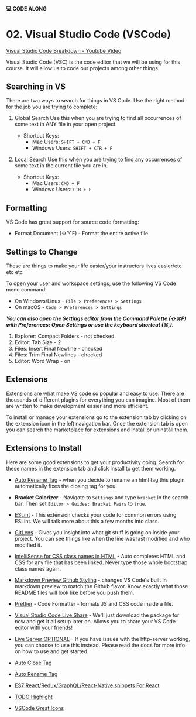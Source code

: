 #### 💻 CODE ALONG
# 02. Visual Studio Code (VSCode)

[Visual Studio Code Breakdown - Youtube Video](https://www.youtube.com/watch?v=JOFZ_v9Ju7c&ab_channel=Dr.TeresaVasquez)

Visual Studio Code (VSC) is the code editor that we will be using for this course. It will allow us to code our projects among other things.

## Searching in VS

There are two ways to search for things in VS Code. Use the right method for the job you are trying to complete:

1. Global Search Use this when you are trying to find all occurrences of some text in ANY file in your open project.

    - Shortcut Keys:
      - Mac Users: `SHIFT + CMD + F`
      - Windows Users: `SHIFT + CTR + F`

2. Local Search Use this when you are trying to find any occurrences of some text in the current file you are in.

    - Shortcut Keys:
      - Mac Users: `CMD + F`
      - Windows Users: `CTR + F`

## Formatting

VS Code has great support for source code formatting:

- Format Document (⇧⌥F) - Format the entire active file.

## Settings to Change

These are things to make your life easier/your instructors lives easier/etc etc etc

To open your user and workspace settings, use the following VS Code menu command:

  - On Windows/Linux - `File > Preferences > Settings`
  - On macOS - `Code > Preferences > Settings`

***You can also open the Settings editor from the Command Palette (⇧⌘P) with Preferences: Open Settings or use the keyboard shortcut (⌘,).***

1. Explorer: Compact Folders - not checked.
2. Editor: Tab Size - 2
3. Files: Insert Final Newline - checked
4. Files: Trim Final Newlines - checked
5. Editor: Word Wrap - on

## Extensions

Extensions are what make VS code so popular and easy to use. There are thousands of different plugins for everything you can imagine. Most of them are written to make development easier and more efficient.

To install or manage your extensions go to the extension tab by clicking on the extension icon in the left navigation bar. Once the extension tab is open you can search the marketplace for extensions and install or uninstall them.

## Extensions to Install

Here are some good extensions to get your productivity going. Search for these names in the extension tab and click install to get them working.

- [Auto Rename Tag](https://github.com/formulahendry/vscode-auto-rename-tag) - when you decide to rename an html tag this plugin automatically fixes the closing tag for you.

- **Bracket Colorizer** - Navigate to `Settings` and type `bracket` in the search bar. Then set `Editor > Guides: Bracket Pairs` to `true`.

- [ESLint](https://github.com/Microsoft/vscode-eslint) - This extension checks your code for common errors using ESLint. We will talk more about this a few months into class.

- [GitLens](https://github.com/gitkraken/vscode-gitlens) - Gives you insight into what git stuff is going on inside your project. You can see things like when the line was last modified and who modified it.

- [IntelliSense for CSS class names in HTML](https://github.com/Zignd/HTML-CSS-Class-Completion) - Auto completes HTML and CSS for any file that has been linked. Never type those whole bootstrap class names again.

- [Markdown Preview Github Styling](https://github.com/mjbvz/vscode-github-markdown-preview-style) - changes VS Code's built in markdown preview to match the Github flavor. Know exactly what those README files will look like before you push them.

- [Prettier](https://github.com/prettier/prettier-vscode) - Code Formatter - formats JS and CSS code inside a file.

- [Visual Studio Code Live Share](https://learn.microsoft.com/en-us/visualstudio/liveshare/use/install-live-share-visual-studio-code) - We'll just download the package for now and get it all setup later on. Allows you to share your VS Code editor with your friends!

- [Live Server OPTIONAL](https://marketplace.visualstudio.com/items?itemName=ritwickdey.LiveServer) - If you have issues with the http-server working, you can choose to use this instead. Please read the docs for more info on how to use and get started.

- [Auto Close Tag](https://marketplace.visualstudio.com/items?itemName=formulahendry.auto-close-tag)
- [Auto Rename Tag](https://marketplace.visualstudio.com/items?itemName=formulahendry.auto-rename-tag)
- [ES7 React/Redux/GraphQL/React-Native snippets For React](https://marketplace.visualstudio.com/items?itemName=dsznajder.es7-react-js-snippets)
- [TODO Highlight](https://marketplace.visualstudio.com/items?itemName=wayou.vscode-todo-highlight)
- [VSCode Great Icons](https://marketplace.visualstudio.com/items?itemName=emmanuelbeziat.vscode-great-icons)
